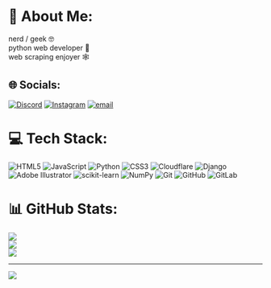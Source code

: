# 💫 About Me:
nerd / geek 🤓<br>python web developer 🐍<br>web scraping enjoyer 🕸️


## 🌐 Socials:
[![Discord](https://img.shields.io/badge/Discord-%237289DA.svg?logo=discord&logoColor=white)](https://discord.gg/3ircle) [![Instagram](https://img.shields.io/badge/Instagram-%23E4405F.svg?logo=Instagram&logoColor=white)](https://instagram.com/3ircle_) [![email](https://img.shields.io/badge/Email-D14836?logo=gmail&logoColor=white)](mailto:contact@3ircle.ir) 

# 💻 Tech Stack:
![HTML5](https://img.shields.io/badge/html5-%23E34F26.svg?style=flat&logo=html5&logoColor=white) ![JavaScript](https://img.shields.io/badge/javascript-%23323330.svg?style=flat&logo=javascript&logoColor=%23F7DF1E) ![Python](https://img.shields.io/badge/python-3670A0?style=flat&logo=python&logoColor=ffdd54) ![CSS3](https://img.shields.io/badge/css3-%231572B6.svg?style=flat&logo=css3&logoColor=white) ![Cloudflare](https://img.shields.io/badge/Cloudflare-F38020?style=flat&logo=Cloudflare&logoColor=white) ![Django](https://img.shields.io/badge/django-%23092E20.svg?style=flat&logo=django&logoColor=white) ![Adobe Illustrator](https://img.shields.io/badge/adobe%20illustrator-%23FF9A00.svg?style=flat&logo=adobe%20illustrator&logoColor=white) ![scikit-learn](https://img.shields.io/badge/scikit--learn-%23F7931E.svg?style=flat&logo=scikit-learn&logoColor=white) ![NumPy](https://img.shields.io/badge/numpy-%23013243.svg?style=flat&logo=numpy&logoColor=white) ![Git](https://img.shields.io/badge/git-%23F05033.svg?style=flat&logo=git&logoColor=white) ![GitHub](https://img.shields.io/badge/github-%23121011.svg?style=flat&logo=github&logoColor=white) ![GitLab](https://img.shields.io/badge/gitlab-%23181717.svg?style=flat&logo=gitlab&logoColor=white)
# 📊 GitHub Stats:
![](https://github-readme-stats.vercel.app/api?username=3ircle&theme=dark&hide_border=false&include_all_commits=true&count_private=false)<br/>
![](https://nirzak-streak-stats.vercel.app/?user=3ircle&theme=dark&hide_border=false)<br/>
![](https://github-readme-stats.vercel.app/api/top-langs/?username=3ircle&theme=dark&hide_border=false&include_all_commits=true&count_private=false&layout=compact)

---
[![](https://visitcount.itsvg.in/api?id=3ircle&icon=0&color=0)](https://visitcount.itsvg.in)

<!-- Proudly created with GPRM ( https://gprm.itsvg.in ) -->

